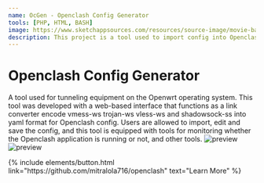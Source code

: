 ```yaml
---
name: OcGen - Openclash Config Generator
tools: [PHP, HTML, BASH]
image: https://www.sketchappsources.com/resources/source-image/movie-badges-jurajjurik.png
description: This project is a tool used to import config into Openclash which is based on a web interface.
---
```


# Openclash Config Generator

A tool used for tunneling equipment on the Openwrt operating system. This tool was developed with a web-based interface that functions as a link converter encode vmess-ws trojan-ws vless-ws and shadowsock-ss into yaml format for Openclash config. Users are allowed to import, edit and save the config, and this tool is equipped with tools for monitoring whether the Openclash application is running or not, and other tools.
![preview](https://user-images.githubusercontent.com/126588109/252545522-a4f53a79-bce5-4532-9ff0-731e0d04f73c.jpg)
![preview](https://user-images.githubusercontent.com/126588109/252545698-09ec6e4c-c35d-4cb0-bdbd-5f275c123d52.png)

<p class="text-center">
{% include elements/button.html link="https://github.com/mitralola716/openclash" text="Learn More" %}
</p>
